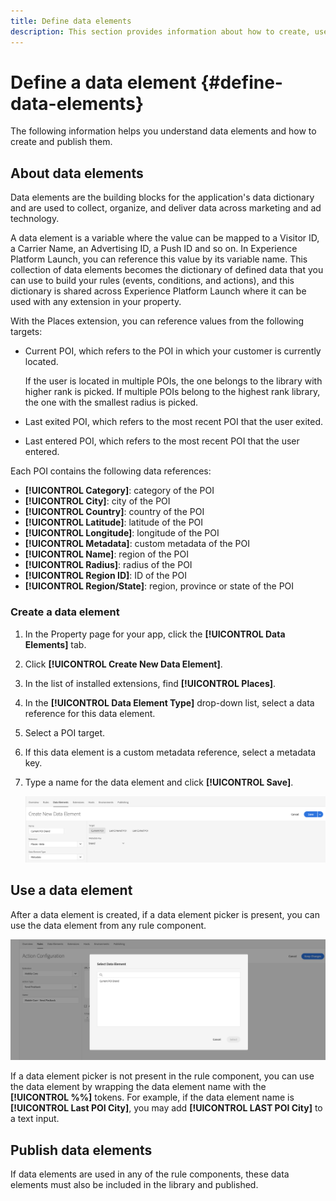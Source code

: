 ```yaml
---
title: Define data elements
description: This section provides information about how to create, use, and publish data elements in Experience Platform Launch for Places.
---
```


# Define a data element {#define-data-elements}

The following information helps you understand data elements and how to create and publish them. 

## About data elements

Data elements are the building blocks for the application's data dictionary and are used to collect, organize, and deliver data across marketing and ad technology.

A data element is a variable where the value can be mapped to a Visitor ID, a Carrier Name, an Advertising ID, a Push ID and so on. In Experience Platform Launch, you can reference this value by its variable name. This collection of data elements becomes the dictionary of defined data that you can use to build your rules (events, conditions, and actions), and this dictionary is shared across Experience Platform Launch where it can be used with any extension in your property.

With the Places extension, you can reference values from the following targets:

* Current POI, which refers to the POI in which your customer is currently located. 

    If the user is located in multiple POIs, the one belongs to the library with higher rank is picked. If multiple POIs belong to the highest rank library, the one with the smallest radius is picked.
* Last exited POI, which refers to the most recent POI that the user exited.
* Last entered POI, which refers to the most recent POI that the user entered. 

Each POI contains the following data references:

* **[!UICONTROL Category]**: category of the POI
* **[!UICONTROL City]**: city of the POI
* **[!UICONTROL Country]**: country of the POI
* **[!UICONTROL Latitude]**: latitude of the POI
* **[!UICONTROL Longitude]**: longitude of the POI
* **[!UICONTROL Metadata]**: custom metadata of the POI
* **[!UICONTROL Name]**: region of the POI
* **[!UICONTROL Radius]**: radius of the POI
* **[!UICONTROL Region ID]**: ID of the POI
* **[!UICONTROL Region/State]**: region, province or state of the POI

### Create a data element

1. In the Property page for your app, click the **[!UICONTROL Data Elements]** tab.

1. Click **[!UICONTROL Create New Data Element]**.

1. In the list of installed extensions, find **[!UICONTROL Places]**.

1. In the **[!UICONTROL Data Element Type]** drop-down list, select a data reference for this data element.

1. Select a POI target.

1. If this data element is a custom metadata reference, select a metadata key.

1. Type a name for the data element and click **[!UICONTROL Save]**.

    ![Create data element](/help/assets/create-de-7-v3.png)


## Use a data element

After a data element is created, if a data element picker is present, you can use the data element from any rule component.

![Use the data element](/help/assets/use-de-v2.png)

If a data element picker is not present in the rule component, you can use the data element by wrapping the data element name with the **[!UICONTROL %%]** tokens.
For example, if the data element name is **[!UICONTROL Last POI City]**, you may add **[!UICONTROL LAST POI City]** to a text input.


## Publish data elements

If data elements are used in any of the rule components, these data elements must also be included in the library and published.
